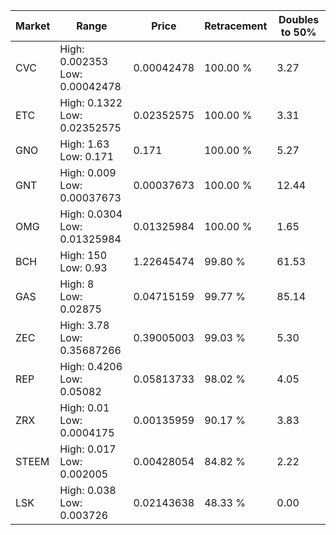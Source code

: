 | Market | Range | Price| Retracement | Doubles to 50% |
| --- | --- | --- | --- | --- |
| CVC | High: 0.002353<br />Low: 0.00042478 | 0.00042478 | 100.00 % | 3.27 |
| ETC | High: 0.1322<br />Low: 0.02352575 | 0.02352575 | 100.00 % | 3.31 |
| GNO | High: 1.63<br />Low: 0.171 | 0.171 | 100.00 % | 5.27 |
| GNT | High: 0.009<br />Low: 0.00037673 | 0.00037673 | 100.00 % | 12.44 |
| OMG | High: 0.0304<br />Low: 0.01325984 | 0.01325984 | 100.00 % | 1.65 |
| BCH | High: 150<br />Low: 0.93 | 1.22645474 | 99.80 % | 61.53 |
| GAS | High: 8<br />Low: 0.02875 | 0.04715159 | 99.77 % | 85.14 |
| ZEC | High: 3.78<br />Low: 0.35687266 | 0.39005003 | 99.03 % | 5.30 |
| REP | High: 0.4206<br />Low: 0.05082 | 0.05813733 | 98.02 % | 4.05 |
| ZRX | High: 0.01<br />Low: 0.0004175 | 0.00135959 | 90.17 % | 3.83 |
| STEEM | High: 0.017<br />Low: 0.002005 | 0.00428054 | 84.82 % | 2.22 |
| LSK | High: 0.038<br />Low: 0.003726 | 0.02143638 | 48.33 % | 0.00 |
